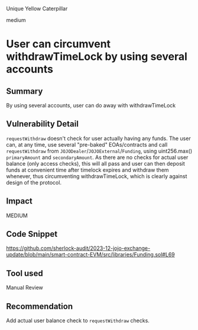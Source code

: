 Unique Yellow Caterpillar

medium

# User can circumvent withdrawTimeLock by using several accounts

## Summary
By using several accounts, user can do away with withdrawTimeLock

## Vulnerability Detail
`requestWithdraw` doesn't check for user actually having any funds. The user can, at any time, use several "pre-baked" EOAs/contracts and call `requestWithdraw` from `JOJODealer`/`JOJOExternal`/`Funding`, using uint256.max() `primaryAmount` and `secondaryAmount`. 
As there are no checks for actual user balance (only access checks), this will all pass and user can then deposit funds at convenient time after timelock expires and withdraw them whenever, thus circumventing withdrawTimeLock, which is clearly against design of the protocol. 

## Impact
MEDIUM

## Code Snippet
https://github.com/sherlock-audit/2023-12-jojo-exchange-update/blob/main/smart-contract-EVM/src/libraries/Funding.sol#L69

## Tool used

Manual Review

## Recommendation
Add actual user balance check to `requestWithdraw` checks. 

